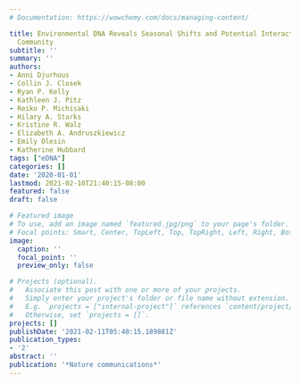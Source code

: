 ```yaml
---
# Documentation: https://wowchemy.com/docs/managing-content/

title: Environmental DNA Reveals Seasonal Shifts and Potential Interactions in a Marine
  Community
subtitle: ''
summary: ''
authors:
- Anni Djurhuus
- Collin J. Closek
- Ryan P. Kelly
- Kathleen J. Pitz
- Reiko P. Michisaki
- Hilary A. Starks
- Kristine R. Walz
- Elizabeth A. Andruszkiewicz
- Emily Olesin
- Katherine Hubbard
tags: ["eDNA"]
categories: []
date: '2020-01-01'
lastmod: 2021-02-10T21:40:15-08:00
featured: false
draft: false

# Featured image
# To use, add an image named `featured.jpg/png` to your page's folder.
# Focal points: Smart, Center, TopLeft, Top, TopRight, Left, Right, BottomLeft, Bottom, BottomRight.
image:
  caption: ''
  focal_point: ''
  preview_only: false

# Projects (optional).
#   Associate this post with one or more of your projects.
#   Simply enter your project's folder or file name without extension.
#   E.g. `projects = ["internal-project"]` references `content/project/deep-learning/index.md`.
#   Otherwise, set `projects = []`.
projects: []
publishDate: '2021-02-11T05:40:15.189881Z'
publication_types:
- '2'
abstract: ''
publication: '*Nature communications*'
---
```

